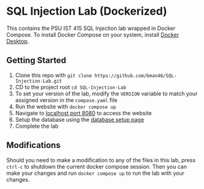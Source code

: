 # SQL Injection Lab (Dockerized)
This contains the PSU IST 415 SQL Injection lab wrapped in Docker Compose. To install Docker Compose on your system, install [Docker Desktop](https://www.docker.com/products/docker-desktop/).
## Getting Started
1. Clone this repo with `git clone https://github.com/bman46/SQL-Injection-Lab.git`
2. CD to the project root `cd SQL-Injection-Lab`
3. To set your version of the lab, modify the `VERSION` variable to match your assigned version in the `compose.yaml` file
4. Run the website with `docker compose up`
5. Navigate to [localhost port 8080](http://localhost:8080/) to access the website
6. Setup the database using the [database setup page](http://localhost:8080/database-setup.php)
7. Complete the lab

## Modifications
Should you need to make a modification to any of the files in this lab, press `ctrl-c` to shutdown the current docker compose session. Then you can make your changes and run `docker compose up` to run the lab with your changes.
